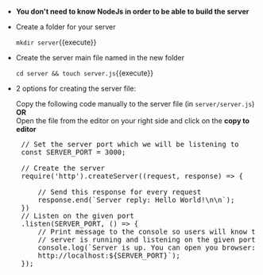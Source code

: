 
- **You don't need to know NodeJs in order to be able to build the server**

- Create a folder for your server

    `mkdir server`{{execute}}

- Create the server main file named in the new folder

    `cd server && touch server.js`{{execute}}
- 2 options for creating the server file:

    Copy the following code manually to the server file (in `server/server.js`)
    <br/>**OR**<br/>
    Open the file from the editor on your right side and click on the **copy to editor**

<pre class="file" data-filename="server/server.js" data-target="replace">
    // Set the server port which we will be listening to
    const SERVER_PORT = 3000;

    // Create the server
    require('http').createServer((request, response) => {
        
        // Send this response for every request
        response.end(`Server reply: Hello World!\n\n`);
    })
    // Listen on the given port
    .listen(SERVER_PORT, () => {
        // Print message to the console so users will know that the
        // server is running and listening on the given port
        console.log(`Server is up. You can open you browser: 
        http://localhost:${SERVER_PORT}`);
    });
</pre>